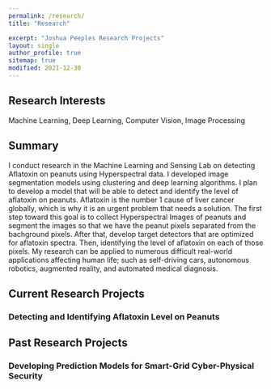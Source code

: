 ```yaml
---
permalink: /research/
title: "Research"

excerpt: "Joshua Peeples Research Projects"
layout: single
author_profile: true
sitemap: true
modified: 2021-12-30
---
```

## Research Interests
 Machine Learning, Deep Learning, Computer Vision, Image Processing
## Summary
I conduct research in the Machine Learning and Sensing Lab on detecting Aflatoxin on peanuts using Hyperspectral data. I developed image segmentation models using clustering and deep learning algorithms. I plan to develop a model that will be able to detect and identify the level of aflatoxin on peanuts. Aflatoxin is the number 1 cause of liver cancer globally, which is why it is an urgent problem that needs a solution. The first step toward this goal is to collect Hyperspectral Images of peanuts and segment the images so that we have the peanut pixels separated from the bachground pixels. After that, develop target detectors that are optimized for aflatoxin spectra. Then, identifying the level of aflatoxin on each of those pixels. My research can be applied to numerous difficult real-world applications affecting human life; such as self-driving cars, autonomous robotics, augmented reality, and automated medical diagnosis.  

## Current Research Projects

### Detecting and Identifying Aflatoxin Level on Peanuts

## Past Research Projects

### Developing Prediction Models for Smart-Grid Cyber-Physical Security

